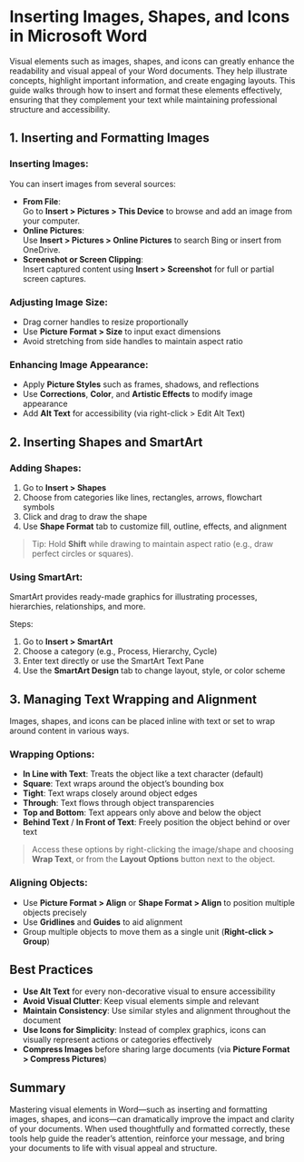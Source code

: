 # Inserting Images, Shapes, and Icons in Microsoft Word

Visual elements such as images, shapes, and icons can greatly enhance the readability and visual appeal of your Word documents. They help illustrate concepts, highlight important information, and create engaging layouts. This guide walks through how to insert and format these elements effectively, ensuring that they complement your text while maintaining professional structure and accessibility.

## 1. Inserting and Formatting Images

### Inserting Images:
You can insert images from several sources:
- **From File**:  
  Go to **Insert > Pictures > This Device** to browse and add an image from your computer.
- **Online Pictures**:  
  Use **Insert > Pictures > Online Pictures** to search Bing or insert from OneDrive.
- **Screenshot or Screen Clipping**:  
  Insert captured content using **Insert > Screenshot** for full or partial screen captures.

### Adjusting Image Size:
- Drag corner handles to resize proportionally
- Use **Picture Format > Size** to input exact dimensions
- Avoid stretching from side handles to maintain aspect ratio

### Enhancing Image Appearance:
- Apply **Picture Styles** such as frames, shadows, and reflections
- Use **Corrections**, **Color**, and **Artistic Effects** to modify image appearance
- Add **Alt Text** for accessibility (via right-click > Edit Alt Text)

## 2. Inserting Shapes and SmartArt

### Adding Shapes:
1. Go to **Insert > Shapes**
2. Choose from categories like lines, rectangles, arrows, flowchart symbols
3. Click and drag to draw the shape
4. Use **Shape Format** tab to customize fill, outline, effects, and alignment

> Tip: Hold **Shift** while drawing to maintain aspect ratio (e.g., draw perfect circles or squares).

### Using SmartArt:
SmartArt provides ready-made graphics for illustrating processes, hierarchies, relationships, and more.

Steps:
1. Go to **Insert > SmartArt**
2. Choose a category (e.g., Process, Hierarchy, Cycle)
3. Enter text directly or use the SmartArt Text Pane
4. Use the **SmartArt Design** tab to change layout, style, or color scheme

## 3. Managing Text Wrapping and Alignment

Images, shapes, and icons can be placed inline with text or set to wrap around content in various ways.

### Wrapping Options:
- **In Line with Text**: Treats the object like a text character (default)
- **Square**: Text wraps around the object’s bounding box
- **Tight**: Text wraps closely around object edges
- **Through**: Text flows through object transparencies
- **Top and Bottom**: Text appears only above and below the object
- **Behind Text** / **In Front of Text**: Freely position the object behind or over text

> Access these options by right-clicking the image/shape and choosing **Wrap Text**, or from the **Layout Options** button next to the object.

### Aligning Objects:
- Use **Picture Format > Align** or **Shape Format > Align** to position multiple objects precisely
- Use **Gridlines** and **Guides** to aid alignment
- Group multiple objects to move them as a single unit (**Right-click > Group**)

## Best Practices

- **Use Alt Text** for every non-decorative visual to ensure accessibility
- **Avoid Visual Clutter**: Keep visual elements simple and relevant
- **Maintain Consistency**: Use similar styles and alignment throughout the document
- **Use Icons for Simplicity**: Instead of complex graphics, icons can visually represent actions or categories effectively
- **Compress Images** before sharing large documents (via **Picture Format > Compress Pictures**)

## Summary

Mastering visual elements in Word—such as inserting and formatting images, shapes, and icons—can dramatically improve the impact and clarity of your documents. When used thoughtfully and formatted correctly, these tools help guide the reader’s attention, reinforce your message, and bring your documents to life with visual appeal and structure.
